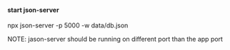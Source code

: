 #### start json-server

npx json-server -p 5000 -w data/db.json

NOTE: jason-server should be running on different port than the app port
